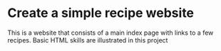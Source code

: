 # Create a simple recipe website 

This is a website that consists of a main index page with links to a few recipes. Basic HTML skills are illustrated in this project
